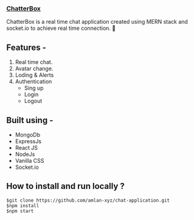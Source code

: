 ### [ChatterBox](https://chatterbox-by-amlan.vercel.app/) 

ChatterBox is a real time chat application created using MERN stack and socket.io to achieve real time connection. 🚀

## Features -
1. Real time chat.
2. Avatar change.
3. Loding & Alerts
9. Authentication
    - Sing up
    - Login
    - Logout

## Built using -
  - MongoDb
  - ExpressJs
  - React JS
  - NodeJs
  - Vanilla CSS
  - Socket.io

## How to install and run locally ?
```
$git clone https://github.com/amlan-xyz/chat-application.git
$npm install
$npm start
```
